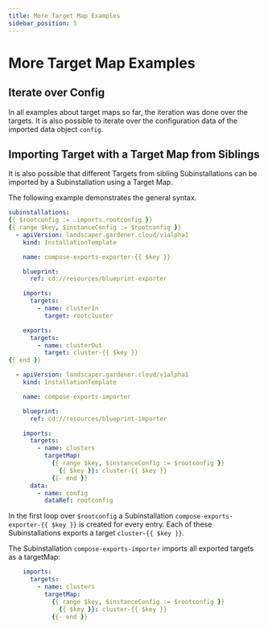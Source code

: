 ```yaml
---
title: More Target Map Examples
sidebar_position: 5
---
```

# More Target Map Examples

## Iterate over Config

In all examples about target maps so far, the iteration was done over the targets. It is also
possible to iterate over the configuration data of the imported data object `config`.

## Importing Target with a Target Map from Siblings

It is also possible that different Targets from sibling Subinstallations can be imported by a Subinstallation
using a Target Map. 

The following example demonstrates the general syntax. 

```yaml
subinstallations:
{{ $rootconfig := .imports.rootconfig }}
{{ range $key, $instanceConfig := $rootconfig }}
  - apiVersion: landscaper.gardener.cloud/v1alpha1
    kind: InstallationTemplate

    name: compose-exports-exporter-{{ $key }}

    blueprint:
      ref: cd://resources/blueprint-exporter

    imports:
      targets:
        - name: clusterIn
          target: rootcluster

    exports:
      targets:
        - name: clusterOut
          target: cluster-{{ $key }}
{{ end }}

  - apiVersion: landscaper.gardener.cloud/v1alpha1
    kind: InstallationTemplate

    name: compose-exports-importer

    blueprint:
      ref: cd://resources/blueprint-importer

    imports:
      targets:
        - name: clusters
          targetMap:
            {{ range $key, $instanceConfig := $rootconfig }}
              {{ $key }}: cluster-{{ $key }}
            {{- end }}
      data:
        - name: config
          dataRef: rootconfig
```

In the first loop over `$rootconfig` a Subinstallation `compose-exports-exporter-{{ $key }}` is created for every 
entry. Each of these Subinstallations exports a target `cluster-{{ $key }}`. 

The Subinstallation `compose-exports-importer` imports all exported targets as a targetMap:

```yaml
    imports:
      targets:
        - name: clusters
          targetMap:
            {{ range $key, $instanceConfig := $rootconfig }}
              {{ $key }}: cluster-{{ $key }}
            {{- end }}
```
